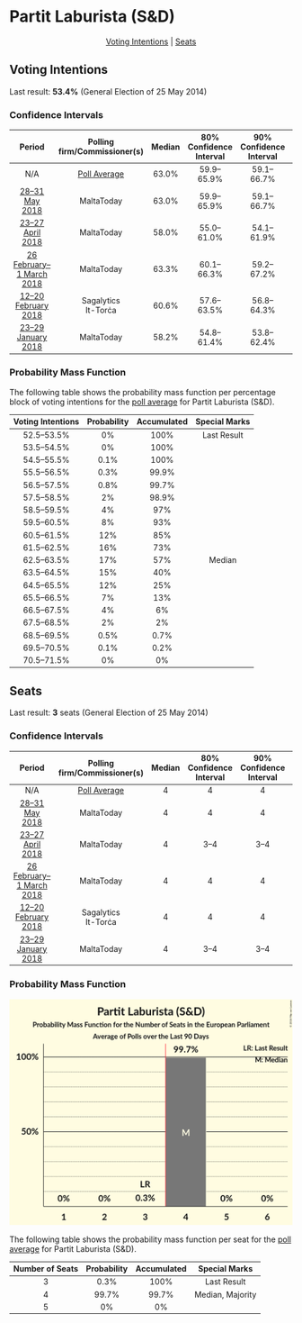 # Partit Laburista (S&D)

<p align="center"><a href="#voting-intentions">Voting Intentions</a> | <a href="#seats">Seats</a></p>

## Voting Intentions

Last result: **53.4%** (General Election of 25 May 2014)

### Confidence Intervals

| Period     | Polling firm/Commissioner(s) | Median | 80% Confidence Interval | 90% Confidence Interval | 95% Confidence Interval | 99% Confidence Interval |
|:----------:|:----------------:|:-----------:|:-----------------------:|:-----------------------:|:-----------------------:|:-----------------------:|
| N/A | [Poll Average](average.html) | 63.0% | 59.9–65.9% | 59.1–66.7% | 58.3–67.4% | 56.8–68.8% |
| [28–31 May 2018](2018-05-31-MaltaToday.html) | MaltaToday | 63.0% | 59.9–65.9% | 59.1–66.7% | 58.3–67.4% | 56.8–68.8% |
| [23–27 April 2018](2018-04-27-MaltaToday.html) | MaltaToday | 58.0% | 55.0–61.0% | 54.1–61.9% | 53.3–62.6% | 51.9–64.0% |
| [26 February–1 March 2018](2018-03-01-MaltaToday.html) | MaltaToday | 63.3% | 60.1–66.3% | 59.2–67.2% | 58.4–67.9% | 56.8–69.3% |
| [12–20 February 2018](2018-02-20-Sagalytics.html) | Sagalytics <br> It-Torċa | 60.6% | 57.6–63.5% | 56.8–64.3% | 56.1–65.0% | 54.7–66.3% |
| [23–29 January 2018](2018-01-29-MaltaToday.html) | MaltaToday | 58.2% | 54.8–61.4% | 53.8–62.4% | 53.0–63.1% | 51.4–64.7% |

### Probability Mass Function

The following table shows the probability mass function per percentage block of voting intentions for the [poll average](average.html) for Partit Laburista (S&D).

| Voting Intentions | Probability | Accumulated | Special Marks |
|:-----------------:|:-----------:|:-----------:|:-------------:|
| 52.5–53.5% | 0% | 100% | Last Result |
| 53.5–54.5% | 0% | 100% |  |
| 54.5–55.5% | 0.1% | 100% |  |
| 55.5–56.5% | 0.3% | 99.9% |  |
| 56.5–57.5% | 0.8% | 99.7% |  |
| 57.5–58.5% | 2% | 98.9% |  |
| 58.5–59.5% | 4% | 97% |  |
| 59.5–60.5% | 8% | 93% |  |
| 60.5–61.5% | 12% | 85% |  |
| 61.5–62.5% | 16% | 73% |  |
| 62.5–63.5% | 17% | 57% | Median |
| 63.5–64.5% | 15% | 40% |  |
| 64.5–65.5% | 12% | 25% |  |
| 65.5–66.5% | 7% | 13% |  |
| 66.5–67.5% | 4% | 6% |  |
| 67.5–68.5% | 2% | 2% |  |
| 68.5–69.5% | 0.5% | 0.7% |  |
| 69.5–70.5% | 0.1% | 0.2% |  |
| 70.5–71.5% | 0% | 0% |  |


## Seats

Last result: **3** seats (General Election of 25 May 2014)

### Confidence Intervals

| Period     | Polling firm/Commissioner(s) | Median | 80% Confidence Interval | 90% Confidence Interval | 95% Confidence Interval | 99% Confidence Interval |
|:----------:|:----------------:|:------:|:-----------------------:|:-----------------------:|:-----------------------:|:-----------------------:|
| N/A | [Poll Average](average.html) | 4 | 4 | 4 | 4 | 4 |
| [28–31 May 2018](2018-05-31-MaltaToday.html) | MaltaToday | 4 | 4 | 4 | 4 | 4 |
| [23–27 April 2018](2018-04-27-MaltaToday.html) | MaltaToday | 4 | 3–4 | 3–4 | 3–4 | 3–4 |
| [26 February–1 March 2018](2018-03-01-MaltaToday.html) | MaltaToday | 4 | 4 | 4 | 4 | 4–5 |
| [12–20 February 2018](2018-02-20-Sagalytics.html) | Sagalytics <br> It-Torċa | 4 | 4 | 4 | 4 | 3–4 |
| [23–29 January 2018](2018-01-29-MaltaToday.html) | MaltaToday | 4 | 3–4 | 3–4 | 3–4 | 3–4 |

### Probability Mass Function

![Graph with seats probability mass function not yet produced](average-seats-pmf-partitlaburistasd.png "Seats Probability Mass Function")

The following table shows the probability mass function per seat for the [poll average](average.html) for Partit Laburista (S&D).

| Number of Seats | Probability | Accumulated | Special Marks |
|:---------------:|:-----------:|:-----------:|:-------------:|
| 3 | 0.3% | 100% | Last Result |
| 4 | 99.7% | 99.7% | Median, Majority |
| 5 | 0% | 0% |  |


